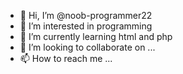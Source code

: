 - 👋 Hi, I’m @noob-programmer22
- 👀 I’m interested in programming
- 🌱 I’m currently learning html and php
- 💞️ I’m looking to collaborate on ...
- 📫 How to reach me ...

<!---
noob-programmer22/noob-programmer22 is a ✨ special ✨ repository because its `README.md` (this file) appears on your GitHub profile.
You can click the Preview link to take a look at your changes.
--->
